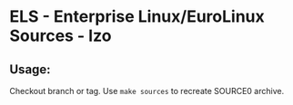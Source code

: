 # ELS - Enterprise Linux/EuroLinux Sources - lzo
 
## Usage:
  Checkout branch or tag. Use `make sources` to recreate  SOURCE0 archive.
